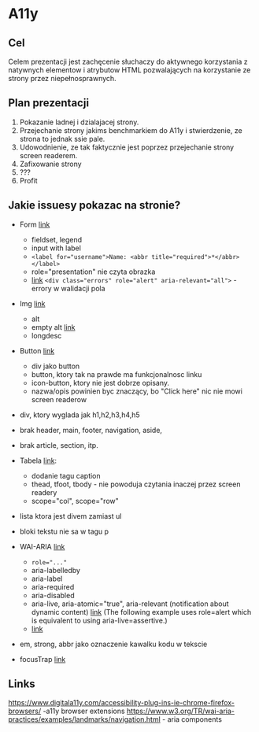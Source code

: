 # A11y

## Cel

Celem prezentacji jest zachęcenie słuchaczy do aktywnego korzystania z
natywnych elementow i atrybutow HTML pozwalających na korzystanie ze
strony przez niepełnosprawnych.  

## Plan prezentacji

1. Pokazanie ladnej i dzialajacej strony.
2. Przejechanie strony jakims benchmarkiem do A11y i stwierdzenie, ze strona to jednak ssie pale.
3. Udowodnienie, ze tak faktycznie jest poprzez przejechanie strony screen readerem.
4. Zafixowanie strony
5. ???
6. Profit


## Jakie issuesy pokazac na stronie?

* Form [link](https://developer.mozilla.org/en-US/docs/Learn/HTML/Forms/How_to_structure_an_HTML_form)
  * fieldset, legend
  * input with label 
  * `<label for="username">Name: <abbr title="required">*</abbr></label>`
  * role="presentation" nie czyta obrazka
  * [link](https://developer.mozilla.org/en-US/docs/Learn/Accessibility/CSS_and_JavaScript#Keeping_it_unobtrusive)
  `<div class="errors" role="alert" aria-relevant="all">` - errory w walidacji pola

* Img [link](https://developer.mozilla.org/en-US/docs/Learn/Accessibility/HTML#Text_alternatives)
  * alt
  * empty alt [link](https://developer.mozilla.org/en-US/docs/Learn/Accessibility/HTML#Empty_alt_attributes)
  * longdesc
* Button [link](https://developer.mozilla.org/en-US/docs/Learn/Accessibility/HTML)
  * div jako button
  * button, ktory tak na prawde ma funkcjonalnosc linku
  * icon-button, ktory nie jest dobrze opisany.
  * nazwa/opis powinien byc znaczący, bo "Click here" nic nie mowi screen readerow 
* div, ktory wyglada jak h1,h2,h3,h4,h5
* brak header, main, footer, navigation, aside,
* brak article, section, itp.
* Tabela [link](https://developer.mozilla.org/en-US/docs/Learn/HTML/Tables/Advanced):
  * dodanie tagu caption
  * thead, tfoot, tbody - nie powoduja czytania inaczej przez screen readery
  * scope="col", scope="row"
* lista ktora jest divem zamiast ul
* bloki tekstu nie sa w tagu p
* WAI-ARIA [link](https://developer.mozilla.org/en-US/docs/Learn/Accessibility/WAI-ARIA_basics)
  * `role="..."`
  * aria-labelledby
  * aria-label
  * aria-required
  * aria-disabled
  * aria-live, aria-atomic="true", aria-relevant (notification about dynamic content) 
  [link](https://developer.mozilla.org/en-US/docs/Learn/Accessibility/WAI-ARIA_basics#Dynamic_content_updates)
  (The following example uses role=alert which is equivalent to using aria-live=assertive.)
  * [link](https://developer.mozilla.org/en-US/docs/Learn/Accessibility/WAI-ARIA_basics#When_should_you_use_WAI-ARIA)

* em, strong, abbr jako oznaczenie kawalku kodu w tekscie
* focusTrap [link](https://css-tricks.com/a-css-approach-to-trap-focus-inside-of-an-element/)

## Links
https://www.digitala11y.com/accessibility-plug-ins-ie-chrome-firefox-browsers/ -a11y browser extensions
https://www.w3.org/TR/wai-aria-practices/examples/landmarks/navigation.html - aria components
